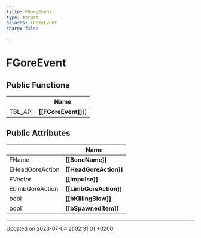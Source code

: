 ```yaml
---
title: FGoreEvent
type: struct
aliases: FGoreEvent
share: false

---
```


# FGoreEvent





## Public Functions

|                | Name           |
| -------------- | -------------- |
| TBL_API | **[[FGoreEvent]]**() |

## Public Attributes

|                | Name           |
| -------------- | -------------- |
| FName | **[[BoneName]]**  |
| EHeadGoreAction | **[[HeadGoreAction]]**  |
| FVector | **[[Impulse]]**  |
| ELimbGoreAction | **[[LimbGoreAction]]**  |
| bool | **[[bKillingBlow]]**  |
| bool | **[[bSpawnedItem]]**  |

-------------------------------

Updated on 2023-07-04 at 02:31:01 +0200